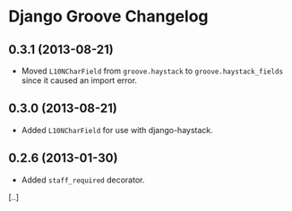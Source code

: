 # Django Groove Changelog

## 0.3.1 (2013-08-21)
* Moved `L10NCharField` from `groove.haystack` to `groove.haystack_fields` since it caused an import error.

## 0.3.0 (2013-08-21)
* Added `L10NCharField` for use with django-haystack.

## 0.2.6 (2013-01-30)
* Added `staff_required` decorator.

[..]

